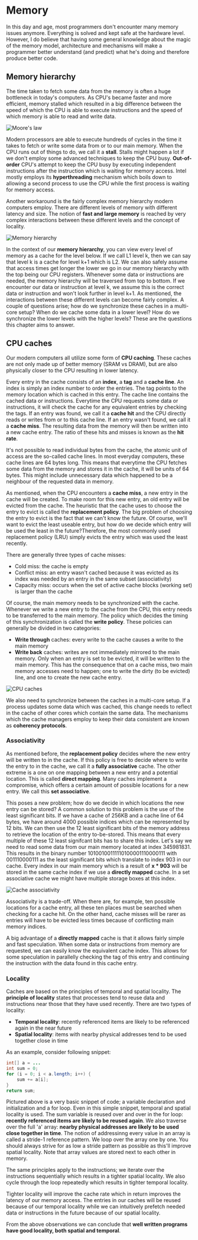 # Memory
In this day and age, most programmers don't encounter many memory issues anymore. Everything is solved and kept safe at the hardware level. However, I do believe that having some general knowledge about the magic of the memory model, architecture and mechanisms will make a programmer better understand (and predict) what he's doing and therefore produce better code.

## Memory hierarchy
The time taken to fetch some data from the memory is often a huge bottleneck in today's computers. As CPU's became faster and more efficient, memory stalled which resulted in a big difference between the speed of which the CPU is able to execute instructions and the speed of which memory is able to read and write data.

![Moore's law](../img/mem_gap.png)

Modern processors are able to execute hundreds of cycles in the time it takes to fetch or write some data from or to our main memory. When the CPU runs out of things to do, we call it a __stall__. Stalls might happen a lot if we don't employ some advanced techniques to keep the CPU busy. __Out-of-order__ CPU's attempt to keep the CPU busy by executing independent instructions after the instruction which is waiting for memory access. Intel mostly employs its __hyperthreading__ mechanism which boils down to allowing a second process to use the CPU while the first process is waiting for memory access.

Another workaround is the fairly complex memory hierarchy modern computers employ. There are different levels of memory with different latency and size. The notion of __fast and large memory__ is reached by very complex interactions between these different levels and the concept of locality. 

![Memory hierarchy](../img/memory_hierarchy.jpeg)

In the context of our __memory hierarchy__, you can view every level of memory as a cache for the level below. If we call L1 level k, then we can say that level k is a cache for level k+1 which is L2. We can also safely assume that access times get longer the lower we go in our memory hierarchy with the top being our CPU registers. Whenever some data or instructions are needed, the memory hierarchy will be traversed from top to bottom. If we encounter our data or instruction at level k, we assume this is the correct data or instruction and won't look further in level k+1. As mentioned, the interactions between these different levels can become fairly complex. A couple of questions arise; how do we synchronize these caches in a multi-core setup? When do we cache some data in a lower level? How do we synchronize the lower levels with the higher levels? These are the questions this chapter aims to answer. 

## CPU caches
Our modern computers all utilize some form of __CPU caching__. These caches are not only made up of better memory (SRAM vs DRAM), but are also physically closer to the CPU resulting in lower latency. 

Every entry in the cache consists of an __index__, a __tag__ and a __cache line__. An index is simply an index number to order the entries. The tag points to the memory location which is cached in this entry. The cache line contains the cached data or instructions. Everytime the CPU requests some data or instructions, it will check the cache for any equivalent entries by checking the tags. If an entry was found, we call it a __cache hit__ and the CPU directly reads or writes from or to this cache line. If an entry wasn't found, we call it a __cache miss__. The resulting data from the memory will then be written into a new cache entry. The ratio of these hits and misses is known as the __hit rate__.

It's not possible to read individual bytes from the cache, the atomic unit of access are the so-called cache lines. In most everyday computers, these cache lines are 64 bytes long. This means that everytime the CPU fetches some data from the memory and stores it in the cache, it will be units of 64 bytes. This might include unnecessary data which happened to be a neighbour of the requested data in memory.

As mentioned, when the CPU encounters a __cache miss__, a new entry in the cache will be created. To make room for this new entry, an old entry will be evicted from the cache. The heuristic that the cache uses to choose the entry to evict is called the __replacement policy__. The big problem of choosing the entry to evict is the fact that we can't know the future. Of course, we'll want to evict the least useable entry, but how do we decide which entry will be used the least in the future?Therefore, the most commonly used replacement policy (LRU) simply evicts the entry which was used the least recently.

There are generally three types of cache misses:
- Cold miss: the cache is empty
- Conflict miss: an entry wasn't cached because it was evicted as its index was needed by an entry in the same subset (associativity)
- Capacity miss: occurs when the set of active cache blocks (working set) is larger than the cache

Of course, the main memory needs to be synchronized with the cache. Whenever we write a new entry to the cache from the CPU, this entry needs to be transferred to the main memory. The policy which decides the timing of this synchronization is called the __write policy__. These policies can generally be divided in two categories:
- __Write through__ caches: every write to the cache causes a write to the main memory
- __Write back__ caches: writes are not immediately mirrored to the main memory. Only when an entry is set to be evicted, it will be written to the main memory. This has the consequence that on a cache miss, two main memory accesses need to happen; one to write the dirty (to be evicted) line, and one to create the new cache entry.

![CPU caches](../img/cpu_cache.gif)

We also need to synchronize between the caches in a multi-core setup. If a process updates some data which was cached, this change needs to reflect in the cache of other cores which contain the same data. The mechanisms which the cache managers employ to keep their data consistent are known as __coherency protocols__.

### Associativity
As mentioned before, the __replacement policy__ decides where the new entry will be written to in the cache. If this policy is free to decide where to write the entry to in the cache, we call it a __fully associative__ cache. The other extreme is a one on one mapping between a new entry and a potential location. This is called __direct mapping__. Many caches implement a compromise, which offers a certain amount of possible locations for a new entry. We call this __set associative__. 

This poses a new problem; how do we decide in which locations the new entry can be stored? A common solution to this problem is the use of the least significant bits. If we have a cache of 256KB and a cache line of 64 bytes, we have around 4000 possible indices which can be represented by 12 bits. We can then use the 12 least significant bits of the memory address to retrieve the location of the entry to-be-stored. This means that every multiple of these 12 least signifcant bits has to share this index. Let's say we need to read some data from our main memory located at index 345981831. This results in the binary number 10100100111110100001110000111 with 001110000111 as the least significant bits which translate to index 903 in our cache. Every index in our main memory which is a result of __x * 903__ will be stored in the same cache index if we use a __directly mapped__ cache. In a set associative cache we might have multiple storage boxes at this index. 

![Cache associativity](../img/cache_associativity.png)

Associativity is a trade-off. When there are, for example, ten possible locations for a cache entry, all these ten places must be searched when checking for a cache hit. On the other hand, cache misses will be rarer as entries will have to be evicted less times because of conflicting main memory indices.

A big advantage of a __directly mapped__ cache is that it allows fairly simple and fast speculation. When some data or instructions from memory are requested, we can easily know the equivalent cache index. This allows for some speculation in parallelly checking the tag of this entry and continuing the instruction with the data found in this cache entry.

### Locality
Caches are based on the principles of temporal and spatial locality. The __principle of locality__ states that processes tend to reuse data and instructions near those that they have used recently. There are two types of locality:
- __Temporal locality__: recently referenced items are likely to be referenced again in the near future
- __Spatial locality__: items with nearby physical addresses tend to be used together close in time

As an example, consider following snippet:
```java
int[] a = ...
int sum = 0;
for (i = 0; i < a.length; i++) {
    sum += a[i];
}
return sum;
```
Pictured above is a very basic snippet of code; a variable declaration and initialization and a for loop. Even in this simple snippet, temporal and spatial locality is used. The sum variable is reused over and over in the for loop: __recently referenced items are likely to be reused again__. We also traverse over the full 'a' array: __nearby physical addresses are likely to be used close together in time__. The notion of addressinng every value in an array is called a stride-1 reference pattern. We loop over the array one by one. You should always strive for as low a stride pattern as possible as this'll improve spatial locality. Note that array values are stored next to each other in memory. 

The same principles apply to the instructions; we iterate over the instructions sequentially which results in a tighter spatial locality. We also cycle through the loop repeatedly which results in tighter temporal locality.

Tighter locality will improve the cache rate which in return improves the latency of our memory access. The entries in our caches will be reused because of our temporal locality while we can intuitively prefetch needed data or instructions in the future because of our spatial locality.

From the above observations we can conclude that __well written programs have good locality, both spatial and temporal__.

